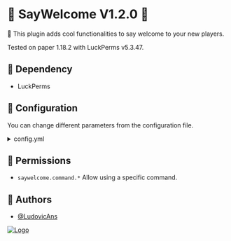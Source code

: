 # 👋 SayWelcome V1.2.0 👋

📜 This plugin adds cool functionalities to say welcome to your new players.

Tested on paper 1.18.2 with LuckPerms v5.3.47.


## 💫 Dependency
- LuckPerms


## 📏 Configuration

You can change different parameters from the configuration file.
<details>
    <summary>config.yml</summary>

```
# You can per default change this between fr and en.
language: fr
```
</details>


## 🔐 Permissions
- `saywelcome.command.*` Allow using a specific command.


## 🕺 Authors

- [@LudovicAns](https://github.com/LudovicAns)


[![Logo](https://i.imgur.com/QXuYtex.png)](https://github.com/EdenStacks)

